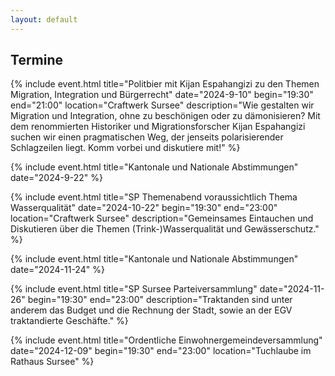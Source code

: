 ```yaml
---
layout: default
---
```


    
## Termine

{% include event.html title="Politbier mit Kijan Espahangizi zu den Themen Migration, Integration und Bürgerrecht" date="2024-9-10" begin="19:30" end="21:00" location="Craftwerk Sursee" description="Wie gestalten wir Migration und Integration, ohne zu beschönigen oder zu dämonisieren? Mit dem renommierten Historiker und Migrationsforscher Kijan Espahangizi suchen wir einen pragmatischen Weg, der jenseits polarisierender Schlagzeilen liegt. Komm vorbei und diskutiere mit!" %}

{% include event.html title="Kantonale und Nationale Abstimmungen" date="2024-9-22" %}

{% include event.html title="SP Themenabend voraussichtlich Thema Wasserqualität" date="2024-10-22" begin="19:30" end="23:00" location="Craftwerk Sursee" description="Gemeinsames Eintauchen und Diskutieren über die Themen (Trink-)Wasserqualität und Gewässerschutz." %}

{% include event.html title="Kantonale und Nationale Abstimmungen" date="2024-11-24" %}

{% include event.html title="SP Sursee Parteiversammlung" date="2024-11-26" begin="19:30" end="23:00" description="Traktanden sind unter anderem das Budget und die Rechnung der Stadt, sowie an der EGV traktandierte Geschäfte." %}

{% include event.html title="Ordentliche Einwohnergemeindeversammlung" date="2024-12-09" begin="19:30" end="23:00" location="Tuchlaube im Rathaus Sursee" %}